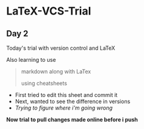 # LaTeX-VCS-Trial

## Day 2

Today's trial with version control and LaTeX



Also learning to use

> markdown along with LaTex
>
> using cheatsheets

* First tried to edit this sheet and commit it
* Next, wanted to see the difference in versions 
* *Trying to figure where i'm going wrong*

**Now trial to pull changes made online before i push**
